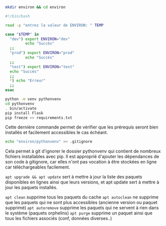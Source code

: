 ```sh 
mkdir environ && cd environ 
```

```sh 
#!/bin/bash

read -p "entrez la valeur de ENVIRON: " TEMP

case "$TEMP" in
  "dev") export ENVIRON="dev"
         echo "Succès"
  ;;
  "prod") export ENVIRON="prod"
         echo "Succès"
  ;;
  "test") export ENVIRON="test"
  echo "Succès"
  ;;
  *) echo "Erreur"
  ;;
esac
```

```sh 
python -m venv pythonvenv
cd pythonvenv
. bin/activate
pip install Flask
pip freeze >> requirements.txt 
```
Cette dernière commande permet de vérifier que les prérequis seront bien installés et facilement accessibles le cas échéant.

```sh
echo "environ/pythonvenv" >> .gitignore
```
Cela permet à git d'ignorer le dossier pythonvenv qui contient de nombreux fichiers installables avec pip. Il est approprié d'ajouter les dépendances de son code à gitignore, car elles n'ont pas vocation à être stockées en ligne car téléchargeables facilement.

`apt upgrade && apt update` sert à mettre à jour la liste des paquets disponibles en lignes ainsi que leurs versions, et apt update sert à mettre à jour les paquets installés.

`apt clean` supprime tous les paquets du cache
`apt autoclean` ne supprime que les paquets qui ne sont plus accessibles (ancienne version ou paquet supprimé)
`apt autoremove` supprime les paquets qui ne servent à rien dans le système (paquets orphelins)
`apt purge` supprime un paquet ainsi que tous les fichiers associés (conf, données diverses..)



